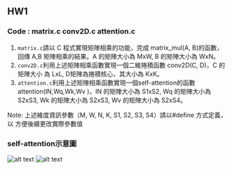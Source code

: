## HW1 
### **Code** : matrix.c conv2D.c attention.c
1. `matrix.c`請以 C 程式實現矩陣相乘的功能，完成 matrix_mul(A, B)的函數，回傳 A,B
矩陣相乘的結果。A 的矩陣大小為 MxW, B 的矩陣大小為 WxN。
2. `conv2D.c`利用上述矩陣相乘函數實現一個二維捲積函數 conv2D(C, D)，C 的矩陣大小
為 LxL, D矩陣為捲積核心，其大小為 KxK。
3. `attention.c`利用上述矩陣相乘函數實現一個self-attention的函數
attention(IN,Wq,Wk,Wv )，IN 的矩陣大小為 S1xS2, Wq 的矩陣大小為 S2xS3,
Wk 的矩陣大小為 S2xS3, Wv 的矩陣大小為 S2xS4。  

Note: 上述維度資訊參數（M, W, N, K, S1, S2, S3, S4）請以#define 方式定義，以
方便後續更改實際參數值
### self-attention示意圖
![alt text](image-1.png)
![alt text](image-2.png)